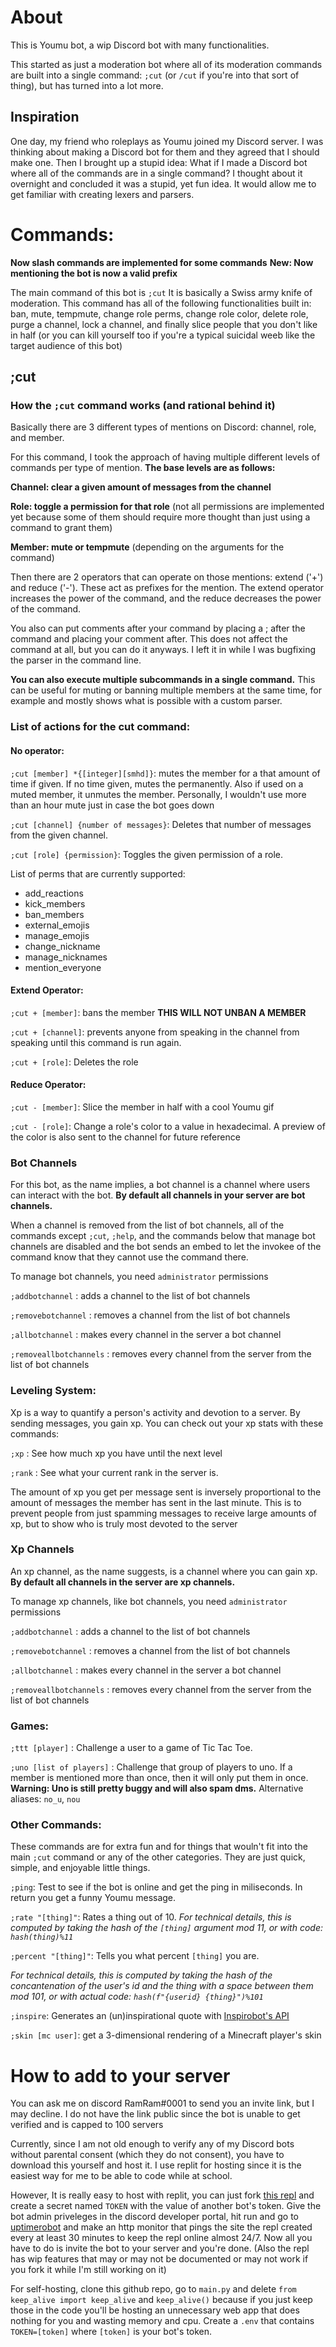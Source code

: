 # About
This is Youmu bot, a wip Discord bot with many functionalities.

This started as just a moderation bot where all of its moderation commands are built into a single command: `;cut` (or `/cut` if you're into that sort of thing), but has turned into a lot more. 

## Inspiration
One day, my friend who roleplays as Youmu joined my Discord server. I was thinking about making a Discord bot for them and they agreed that I should make one. Then I brought up a stupid idea: What if I made a Discord bot where all of the commands are in a single command? I thought about it overnight and concluded it was a stupid, yet fun idea. It would allow me to get familiar with creating lexers and parsers.


# Commands:
**Now slash commands are implemented for some commands**
**New: Now mentioning the bot is now a valid prefix**

The main command of this bot is `;cut` It is basically a Swiss army knife of moderation. This command has all of the following functionalities built in:  ban, mute, tempmute, change role perms, change role color, delete role, purge a channel, lock a channel, and finally slice people that you don't like in half (or you can kill yourself too if you're a typical suicidal weeb like the target audience of this bot)

## ;cut
### How the `;cut` command works (and rational behind it)
Basically there are 3 different types of mentions on Discord: channel, role, and member.

For this command, I took the approach of having multiple different levels of commands per type of mention. **The base levels are as follows:**

**Channel: clear a given amount of messages from the channel**

**Role: toggle a permission for that role** (not all permissions are implemented yet because some of them should require more thought than just using a command to grant them)

**Member: mute or tempmute** (depending on the arguments for the command)

Then there are 2 operators that can operate on those mentions: extend ('+') and reduce ('-'). These act as prefixes for the mention. The extend operator increases the power of the command, and the reduce decreases the power of the command.

You also can put comments after your command by placing a ; after the command and placing your comment after. This does not affect the command at all, but you can do it anyways.  I left it in while I was bugfixing the parser in the command line.

**You can also execute multiple subcommands in a single command.** This can be useful for muting or banning multiple members at the same time, for example and mostly shows what is possible with a custom parser.

### List of actions for the cut command:

#### No operator:

`;cut [member] *{[integer][smhd]}`: mutes the member for a that amount of time if given. If no time given, mutes the permanently. Also if used on a muted member, it unmutes the member. Personally, I wouldn't use more than an hour mute just in case the bot goes down

`;cut [channel] {number of messages}`: Deletes that number of messages from the given channel.

`;cut [role] {permission}`: Toggles the given permission of a role. 

List of perms that are currently supported:
- add_reactions
- kick_members
- ban_members
- external_emojis
- manage_emojis
- change_nickname
- manage_nicknames
- mention_everyone

#### Extend Operator:

`;cut + [member]`: bans the member **THIS WILL NOT UNBAN A MEMBER**

`;cut + [channel]`: prevents anyone from speaking in the channel from speaking until this command is run again.

`;cut + [role]`: Deletes the role

#### Reduce Operator:

`;cut - [member]`: Slice the member in half with a cool Youmu gif

`;cut - [role]`: Change a role's color to a value in hexadecimal. A preview of the color is also sent to the channel for future reference

### Bot Channels

For this bot, as the name implies, a bot channel is a channel where users can interact with the bot. **By default all channels in your server are bot channels.** 

When a channel is removed from the list of bot channels, all of the commands except `;cut`, `;help`, and the commands below that manage bot channels are disabled and the bot sends an embed to let the invokee of the command know that they cannot use the command there.

To manage bot channels, you need `administrator` permissions

`;addbotchannel` : adds a channel to the list of bot channels

`;removebotchannel` : removes a channel from the list of bot channels

`;allbotchannel` : makes every channel in the server a bot channel

`;removeallbotchannels` : removes every channel from the server from the list of bot channels


### Leveling System:

Xp is a way to quantify a person's activity and devotion to a server. By sending messages, you gain xp. You can check out your xp stats with these commands:

`;xp` : See how much xp you have until the next level

`;rank` : See what your current rank in the server is.

The amount of xp you get per message sent is inversely proportional to the amount of messages the member has sent in the last minute. This is to prevent people from just spamming messages to receive large amounts of xp, but to show who is truly most devoted to the server

### Xp Channels

An xp channel, as the name suggests, is a channel where you can gain xp. **By default all channels in the server are xp channels.**

To manage xp channels, like bot channels, you need `administrator` permissions

`;addbotchannel` : adds a channel to the list of bot channels

`;removebotchannel` : removes a channel from the list of bot channels

`;allbotchannel` : makes every channel in the server a bot channel

`;removeallbotchannels` : removes every channel from the server from the list of bot channels

### Games:
`;ttt [player]` : Challenge a user to a game of Tic Tac Toe. 

`;uno [list of players]` : Challenge that group of players to uno. If a member is mentioned more than once, then it will only put them in once. **Warning: Uno is still pretty buggy and will also spam dms.** Alternative aliases: `no_u`, `nou`

### Other Commands: 

These commands are for extra fun and for things that wouln't fit into the main `;cut` command or any of the other categories. They are just quick, simple, and enjoyable little things.

`;ping`: Test to see if the bot is online and get the ping in miliseconds. In return you get a funny Youmu message.

`;rate "[thing]"`: Rates a thing out of 10. *For technical details, this is computed by taking the hash of the `[thing]` argument mod 11, or with code: `hash(thing)%11`*

`;percent "[thing]"`: Tells you what percent `[thing]` you are. 

*For technical details, this is computed by taking the hash of the concantenation of the user's id and the thing with a space between them mod 101, or with actual code: `hash(f"{userid} {thing}")%101`* 

`;inspire`:  Generates an (un)inspirational quote with [Inspirobot's API](https://inspirobot.me/)

`;skin [mc user]`: get a 3-dimensional rendering of a Minecraft player's skin 
# How to add to your server

You can ask me on discord RamRam#0001 to send you an invite link, but I may decline. I do not have the link public since the bot is unable to get verified and is capped to 100 servers

Currently, since I am not old enough to verify any of my Discord bots without parental consent (which they do not consent), you have to download this yourself and host it. I use replit for hosting since it is the easiest way for me to be able to code while at school. 

However, It is really easy to host with replit, you can just fork [this repl](https://replit.com/@4gboframram/Youmu-bot) and create a secret named `TOKEN` with the value of another bot's token. Give the bot admin priveleges in the discord developer portal, hit run and go to [uptimerobot](https://uptimerobot.com/) and make an http monitor that pings the site the repl created every at least 30 minutes to keep the repl online almost 24/7. Now all you have to do is invite the bot to your server and you're done. (Also the repl has wip features that may or may not be documented or may not work if you fork it while I'm still working on it)

For self-hosting, clone this github repo, go to `main.py` and delete `from keep_alive import keep_alive` and `keep_alive()` because if you just keep those in the code you'll be hosting an unnecessary web app that does nothing for you and wasting memory and cpu. Create a `.env` that contains `TOKEN=[token]` where `[token]` is your bot's token. 
